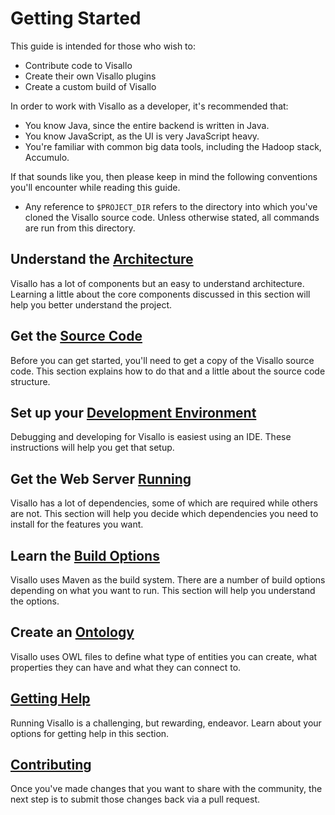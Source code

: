 # Getting Started

This guide is intended for those who wish to:

* Contribute code to Visallo
* Create their own Visallo plugins
* Create a custom build of Visallo

In order to work with Visallo as a developer, it's recommended that:

* You know Java, since the entire backend is written in Java.
* You know JavaScript, as the UI is very JavaScript heavy.
* You're familiar with common big data tools, including the Hadoop stack, Accumulo.

If that sounds like you, then please keep in mind the following conventions you'll encounter while reading this guide.

* Any reference to `$PROJECT_DIR` refers to the directory into which you've cloned the Visallo source code. Unless otherwise stated, all commands are run from this directory.

## Understand the [Architecture](architecture-overview.md)

Visallo has a lot of components but an easy to understand architecture. Learning a little about the core components
discussed in this section will help you better understand the project.

## Get the [Source Code](source-code.md)

Before you can get started, you'll need to get a copy of the Visallo source code. This section explains how to do that
and a little about the source code structure.

## Set up your [Development Environment](development-environment.md)

Debugging and developing for Visallo is easiest using an IDE. These instructions will help you get that setup.

## Get the Web Server [Running](running.md)

Visallo has a lot of dependencies, some of which are required while others are not. This section will help you decide
which dependencies you need to install for the features you want.

## Learn the [Build Options](build.md)

Visallo uses Maven as the build system. There are a number of build options depending on what you want to run. This
section will help you understand the options.

## Create an [Ontology](ontology.md)

Visallo uses OWL files to define what type of entities you can create, what properties they can have and what they
can connect to.

## [Getting Help](help.md)

Running Visallo is a challenging, but rewarding, endeavor. Learn about your options for getting help in this section.

## [Contributing](contributing.md)

Once you've made changes that you want to share with the community, the next step is to submit those changes back via a
pull request.

